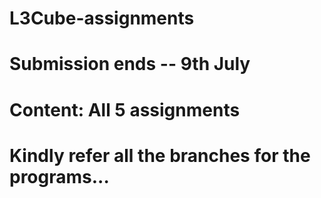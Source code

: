 # L3Cube-assignments

# Submission ends -- 9th July 

# Content: All 5 assignments 
# Kindly refer all the branches for the programs...
